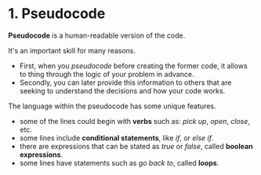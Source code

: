 # 1. Pseudocode

**Pseudocode** is a human-readable version of the code.

It's an important skill for many reasons.

- First, when you _pseudocode_ before creating the former code, it allows to thing through the logic of your problem in advance.
- Secondly, you can later provide this information to others that are seeking to understand the decisions and how your code works.

The language within the pseudocode has some unique features.

- some of the lines could begin with **verbs** such as: _pick up_, _open_, _close_, etc.
- some lines include **conditional statements**, like _if_, or _else if_.
- there are expressions that can be stated as _true_ or _false_, called **boolean expressions**.
- some lines have statements such as _go back to_, called **loops**.
